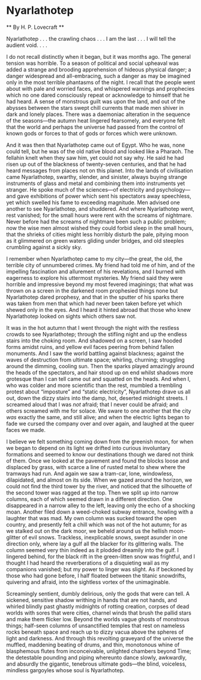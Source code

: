 # Nyarlathotep 

** By H. P. Lovecraft **

Nyarlathotep . . . the crawling chaos . . . I am the last . . . I will
tell the audient void. . . .

I do not recall distinctly when it began, but
it was months ago. The general tension was horrible. To a season of
political and social upheaval was added a strange and brooding
apprehension of hideous physical danger; a danger widespread and
all-embracing, such a danger as may be imagined only in the most
terrible phantasms of the night. I recall that the people went about
with pale and worried faces, and whispered warnings and prophecies which
no one dared consciously repeat or acknowledge to himself that he had
heard. A sense of monstrous guilt was upon the land, and out of the
abysses between the stars swept chill currents that made men shiver in
dark and lonely places. There was a daemoniac alteration in the sequence
of the seasons—the autumn heat lingered fearsomely, and everyone felt
that the world and perhaps the universe had passed from the control of
known gods or forces to that of gods or forces which were unknown.

And it was then that Nyarlathotep came out of
Egypt. Who he was, none could tell, but he was of the old native blood
and looked like a Pharaoh. The fellahin knelt when they saw him, yet
could not say why. He said he had risen up out of the blackness of
twenty-seven centuries, and that he had heard messages from places not
on this planet. Into the lands of civilisation came Nyarlathotep,
swarthy, slender, and sinister, always buying strange instruments of
glass and metal and combining them into instruments yet stranger. He
spoke much of the sciences—of electricity and psychology—and gave
exhibitions of power which sent his spectators away speechless, yet
which swelled his fame to exceeding magnitude. Men advised one another
to see Nyarlathotep, and shuddered. And where Nyarlathotep went, rest
vanished; for the small hours were rent with the screams of nightmare.
Never before had the screams of nightmare been such a public problem;
now the wise men almost wished they could forbid sleep in the small
hours, that the shrieks of cities might less horribly disturb the pale,
pitying moon as it glimmered on green waters gliding under bridges, and
old steeples crumbling against a sickly sky.

I remember when Nyarlathotep came to my
city—the great, the old, the terrible city of unnumbered crimes. My
friend had told me of him, and of the impelling fascination and
allurement of his revelations, and I burned with eagerness to explore
his uttermost mysteries. My friend said they were horrible and
impressive beyond my most fevered imaginings; that what was thrown on a
screen in the darkened room prophesied things none but Nyarlathotep
dared prophesy, and that in the sputter of his sparks there was taken
from men that which had never been taken before yet which shewed only in
the eyes. And I heard it hinted abroad that those who knew Nyarlathotep
looked on sights which others saw not.

It was in the hot autumn that I went through
the night with the restless crowds to see Nyarlathotep; through the
stifling night and up the endless stairs into the choking room. And
shadowed on a screen, I saw hooded forms amidst ruins, and yellow evil
faces peering from behind fallen monuments. And I saw the world battling
against blackness; against the waves of destruction from ultimate space;
whirling, churning; struggling around the dimming, cooling sun. Then the
sparks played amazingly around the heads of the spectators, and hair
stood up on end whilst shadows more grotesque than I can tell came out
and squatted on the heads. And when I, who was colder and more
scientific than the rest, mumbled a trembling protest about “imposture”
and “static electricity”, Nyarlathotep drave us all out, down the dizzy
stairs into the damp, hot, deserted midnight streets. I screamed aloud
that I was *not* afraid; that I never could be afraid; and others
screamed with me for solace. We sware to one another that the city *was*
exactly the same, and still alive; and when the electric lights began to
fade we cursed the company over and over again, and laughed at the queer
faces we made.

I believe we felt something coming down from
the greenish moon, for when we began to depend on its light we drifted
into curious involuntary formations and seemed to know our destinations
though we dared not think of them. Once we looked at the pavement and
found the blocks loose and displaced by grass, with scarce a line of
rusted metal to shew where the tramways had run. And again we saw a
tram-car, lone, windowless, dilapidated, and almost on its side. When we
gazed around the horizon, we could not find the third tower by the
river, and noticed that the silhouette of the second tower was ragged at
the top. Then we split up into narrow columns, each of which seemed
drawn in a different direction. One disappeared in a narrow alley to the
left, leaving only the echo of a shocking moan. Another filed down a
weed-choked subway entrance, howling with a laughter that was mad. My
own column was sucked toward the open country, and presently felt a
chill which was not of the hot autumn; for as we stalked out on the dark
moor, we beheld around us the hellish moon-glitter of evil snows.
Trackless, inexplicable snows, swept asunder in one direction only,
where lay a gulf all the blacker for its glittering walls. The column
seemed very thin indeed as it plodded dreamily into the gulf. I lingered
behind, for the black rift in the green-litten snow was frightful, and I
thought I had heard the reverberations of a disquieting wail as my
companions vanished; but my power to linger was slight. As if beckoned
by those who had gone before, I half floated between the titanic
snowdrifts, quivering and afraid, into the sightless vortex of the
unimaginable.

Screamingly sentient, dumbly delirious, only
the gods that were can tell. A sickened, sensitive shadow writhing in
hands that are not hands, and whirled blindly past ghastly midnights of
rotting creation, corpses of dead worlds with sores that were cities,
charnel winds that brush the pallid stars and make them flicker low.
Beyond the worlds vague ghosts of monstrous things; half-seen columns of
unsanctified temples that rest on nameless rocks beneath space and reach
up to dizzy vacua above the spheres of light and darkness. And through
this revolting graveyard of the universe the muffled, maddening beating
of drums, and thin, monotonous whine of blasphemous flutes from
inconceivable, unlighted chambers beyond Time; the detestable pounding
and piping whereunto dance slowly, awkwardly, and absurdly the gigantic,
tenebrous ultimate gods—the blind, voiceless, mindless gargoyles whose
soul is Nyarlathotep.
